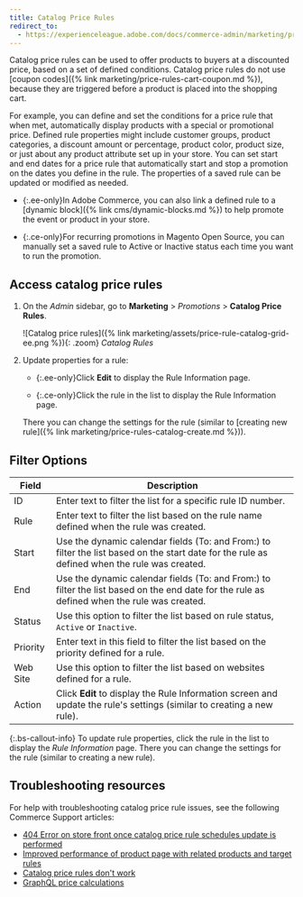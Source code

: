 ```yaml
---
title: Catalog Price Rules
redirect_to:
  - https://experienceleague.adobe.com/docs/commerce-admin/marketing/promotions/catalog-rules/price-rules-catalog.html
---
```


Catalog price rules can be used to offer products to buyers at a discounted price, based on a set of defined conditions. Catalog price rules do not use [coupon codes]({% link marketing/price-rules-cart-coupon.md %}), because they are triggered before a product is placed into the shopping cart.

For example, you can define and set the conditions for a price rule that when met, automatically display products with a special or promotional price. Defined rule properties might include customer groups, product categories, a discount amount or percentage, product color, product size, or just about any product attribute set up in your store. You can set start and end dates for a price rule that automatically start and stop a promotion on the dates you define in the rule. The properties of a saved rule can be updated or modified as needed.

- {:.ee-only}In Adobe Commerce, you can also link a defined rule to a [dynamic block]({% link cms/dynamic-blocks.md %}) to help promote the event or product in your store.

- {:.ce-only}For recurring promotions in Magento Open Source, you can manually set a saved rule to Active or Inactive status each time you want to run the promotion.

## Access catalog price rules

1. On the _Admin_ sidebar, go to **Marketing** > _Promotions_ > **Catalog Price Rules**.

   ![Catalog price rules]({% link marketing/assets/price-rule-catalog-grid-ee.png %}){: .zoom}
   _Catalog Rules_

1. Update properties for a rule:

   - {:.ee-only}Click **Edit** to display the Rule Information page.

   - {:.ce-only}Click the rule in the list to display the Rule Information page.

   There you can change the settings for the rule (similar to [creating new rule]({% link marketing/price-rules-catalog-create.md %})).

## Filter Options

|Field|Description|
|--- |--- |
|ID|Enter text to filter the list for a specific rule ID number.|
|Rule|Enter text to filter the list based on the rule name defined when the rule was created.|
|<span class="ce-only">Start</span>|Use the dynamic calendar fields (To: and From:) to filter the list based on the start date for the rule as defined when the rule was created.|
|<span class="ce-only">End</span>|Use the dynamic calendar fields (To: and From:) to filter the list based on the end date for the rule as defined when the rule was created.|
|<span class="ce-only">Status</span>|Use this option to filter the list based on rule status, `Active` or `Inactive`.|
|<span class="ee-only">Priority</span>|Enter text in this field to filter the list based on the priority defined for a rule.|
|<span class="ee-only">Web Site</span>|Use this option to filter the list based on websites defined for a rule.|
|<span class="ee-only">Action</span>|Click **Edit** to display the Rule Information screen and update the rule's settings (similar to creating a new rule).|

{:.bs-callout-info}
To update rule properties, click the rule in the list to display the _Rule Information_ page. There you can change the settings for the rule (similar to creating a new rule).

## Troubleshooting resources

For help with troubleshooting catalog price rule issues, see the following Commerce Support articles:

- [404 Error on store front once catalog price rule schedules update is performed](https://support.magento.com/hc/en-us/articles/360025522891)
- [Improved performance of product page with related products and target rules](https://support.magento.com/hc/en-us/articles/360052455691)
- [Catalog price rules don't work](https://support.magento.com/hc/en-us/articles/360055855591)
- [GraphQL price calculations](https://support.magento.com/hc/en-us/articles/360055782351)
